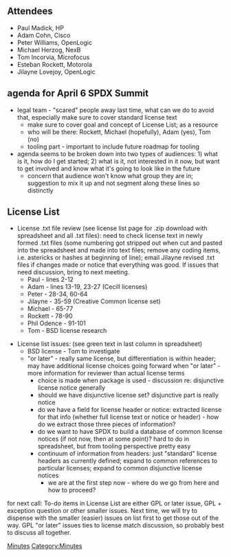 ## Attendees

  - Paul Madick, HP
  - Adam Cohn, Cisco
  - Peter Williams, OpenLogic
  - Michael Herzog, NexB
  - Tom Incorvia, Microfocus
  - Esteban Rockett, Motorola
  - Jilayne Lovejoy, OpenLogic

## agenda for April 6 SPDX Summit

  - legal team - "scared" people away last time, what can we do to avoid
    that, especially make sure to cover standard license text
      - make sure to cover goal and concept of License List; as a
        resource
      - who will be there: Rockett, Michael (hopefully), Adam (yes), Tom
        (no)
      - tooling part - important to include future roadmap for tooling
  - agenda seems to be broken down into two types of audiences: 1) what
    is it, how do I get started; 2) what is it, not interested in it
    now, but want to get involved and know what it's going to look like
    in the future
      - concern that audience won't know what group they are in;
        suggestion to mix it up and not segment along these lines so
        distinctly

## License List

  - License .txt file review (see license list page for .zip download
    with spreadsheet and all .txt files): need to check license text in
    newly formed .txt files (some numbering got stripped out when cut
    and pasted into the spreadsheet and made into text files; remove any
    coding items, i.e. astericks or hashes at beginning of line); email
    Jilayne revised .txt files if changes made or notice that everything
    was good. If issues that need discussion, bring to next meeting.
      - Paul - lines 2-12
      - Adam - lines 13-19, 23-27 (Cecill licenses)
      - Peter - 28-34, 60-64
      - Jilayne - 35-59 (Creative Common license set)
      - Michael - 65-77
      - Rockett - 78-90
      - Phil Odence - 91-101
      - Tom - BSD license research

<!-- end list -->

  - License list issues: (see green text in last column in spreadsheet)
      - BSD license - Tom to investigate
      - "or later" - really same license, but differentiation is within
        header; may have additional license choices going forward when
        "or later" - more information for reviewer than actual license
        terms
          - choice is made when package is used - discussion re:
            disjunctive license notice generally
          - should we have disjunctive license set? disjunctive part is
            really notice
          - do we have a field for license header or notice: extracted
            license for that info (whether full license text or notice
            or header) - how do we extract those three pieces of
            information?
          - do we want to have SPDX to build a database of common
            license notices (if not now, then at some point)? hard to do
            in spreadsheet, but from tooling perspective pretty easy
          - continuum of information from headers: just "standard"
            license headers as currently defined; expand to common
            references to particular licenses; expand to common
            disjunctive license notices
              - we are at the first step now - where do we go from here
                and how to proceed?

for next call: To-do items in License List are either GPL or later
issue, GPL + exception question or other smaller issues. Next time, we
will try to dispense with the smaller (easier) issues on list first to
get those out of the way. GPL "or later" issues ties to license match
discussion, so probably best to discuss all together.

[Minutes](Category:Legal "wikilink")
[Category:Minutes](Category:Minutes "wikilink")
